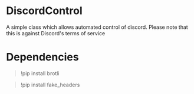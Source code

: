 # DiscordControl
A simple class which allows automated control of discord. Please note that this is against Discord's terms of service

# Dependencies

> !pip install brotli

> !pip install fake_headers
